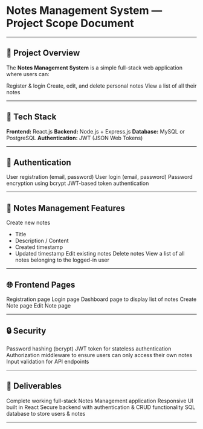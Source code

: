 # Notes Management System — Project Scope Document

---

## 📌 Project Overview

The **Notes Management System** is a simple full-stack web application where users can:

Register & login
Create, edit, and delete personal notes
View a list of all their notes

---

## 🔧 Tech Stack

**Frontend:** React.js
**Backend:** Node.js + Express.js
**Database:** MySQL or PostgreSQL
**Authentication:** JWT (JSON Web Tokens)

---

## 🔐 Authentication

User registration (email, password)
User login (email, password)
Password encryption using bcrypt
JWT-based token authentication

---

## 📝 Notes Management Features

Create new notes
  - Title
  - Description / Content
  - Created timestamp
  - Updated timestamp
Edit existing notes
Delete notes
View a list of all notes belonging to the logged-in user

---

## 🌐 Frontend Pages

Registration page
Login page
Dashboard page to display list of notes
Create Note page
Edit Note page

---

## 🔒 Security

Password hashing (bcrypt)
JWT token for stateless authentication
Authorization middleware to ensure users can only access their own notes
Input validation for API endpoints

---

## 🎯 Deliverables

Complete working full-stack Notes Management application
Responsive UI built in React
Secure backend with authentication & CRUD functionality
SQL database to store users & notes

---
